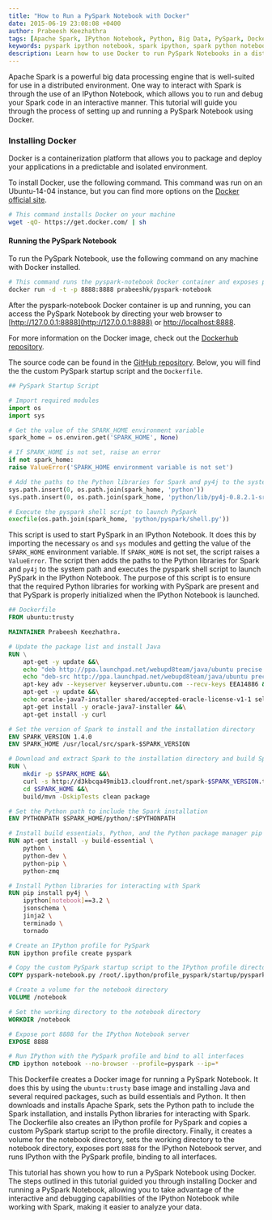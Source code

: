 ```yaml
---
title: "How to Run a PySpark Notebook with Docker"
date: 2015-06-19 23:08:08 +0400
author: Prabeesh Keezhathra
tags: [Apache Spark, IPython Notebook, Python, Big Data, PySpark, Docker]
keywords: pyspark ipython notebook, spark ipython, spark python notebook, spark docker, docker ipython spark notebook, spark ipython notebook docker, docker pyspark, pyspark jupyter, pyspark jupyter notebook, jupyter notebook spark, spark notebook, apache spark notebook, run pyspark notebook docker, pyspark notebook docker tutorial
description: Learn how to use Docker to run PySpark Notebooks in a distributed environment with this tutorial. This tutorial provides step-by-step instructions on installing and setting up Docker for PySpark, allowing you to interactively run and debug your Spark code. Discover how Docker can help you package and deploy your applications in a predictable and isolated environment, making it easier to analyze big data with PySpark.
---
```


Apache Spark is a powerful big data processing engine that is well-suited for use in a distributed environment. One way to interact with Spark is through the use of an IPython Notebook, which allows you to run and debug your Spark code in an interactive manner. This tutorial will guide you through the process of setting up and running a PySpark Notebook using Docker.

### Installing Docker
Docker is a containerization platform that allows you to package and deploy your applications in a predictable and isolated environment.

To install Docker, use the following command. This command was run on an Ubuntu-14-04 instance, but you can find more options on the [Docker official site](https://docs.docker.com/).

```bash
# This command installs Docker on your machine
wget -qO- https://get.docker.com/ | sh
```

#### Running the PySpark Notebook
To run the PySpark Notebook, use the following command on any machine with Docker installed.

```bash
# This command runs the pyspark-notebook Docker container and exposes port 8888 for access to the notebook
docker run -d -t -p 8888:8888 prabeeshk/pyspark-notebook
```

After the pyspark-notebook Docker container is up and running, you can access the PySpark Notebook by directing your web browser to [http://127.0.0.1:8888](http://127.0.0.1:8888) or [http://localhost:8888](http://localhost:8888).

For more information on the Docker image, check out the [Dockerhub repository](https://registry.hub.docker.com/u/prabeeshk).

The source code can be found in the [GitHub repository](https://github.com/prabeesh/pyspark-notebook). Below, you will find the the custom PySpark startup script and the `Dockerfile`.

```Python
## PySpark Startup Script

# Import required modules
import os
import sys

# Get the value of the SPARK_HOME environment variable
spark_home = os.environ.get('SPARK_HOME', None)

# If SPARK_HOME is not set, raise an error
if not spark_home:
raise ValueError('SPARK_HOME environment variable is not set')

# Add the paths to the Python libraries for Spark and py4j to the system path
sys.path.insert(0, os.path.join(spark_home, 'python'))
sys.path.insert(0, os.path.join(spark_home, 'python/lib/py4j-0.8.2.1-src.zip'))

# Execute the pyspark shell script to launch PySpark
execfile(os.path.join(spark_home, 'python/pyspark/shell.py'))
```
This script is used to start PySpark in an IPython Notebook. It does this by importing the necessary `os` and `sys` modules and getting the value of the `SPARK_HOME` environment variable. If `SPARK_HOME` is not set, the script raises a `ValueError`. The script then adds the paths to the Python libraries for Spark and `py4j` to the system path and executes the pyspark shell script to launch PySpark in the IPython Notebook. The purpose of this script is to ensure that the required Python libraries for working with PySpark are present and that PySpark is properly initialized when the IPython Notebook is launched.

```Dockerfile
## Dockerfile
FROM ubuntu:trusty

MAINTAINER Prabeesh Keezhathra.

# Update the package list and install Java
RUN \
    apt-get -y update &&\
    echo "deb http://ppa.launchpad.net/webupd8team/java/ubuntu precise main" > /etc/apt/sources.list.d/webupd8team-java.list &&\
    echo "deb-src http://ppa.launchpad.net/webupd8team/java/ubuntu precise main" >> /etc/apt/sources.list.d/webupd8team-java.list &&\
    apt-key adv --keyserver keyserver.ubuntu.com --recv-keys EEA14886 &&\
    apt-get -y update &&\
    echo oracle-java7-installer shared/accepted-oracle-license-v1-1 select true | /usr/bin/debconf-set-selections &&\
    apt-get install -y oracle-java7-installer &&\
    apt-get install -y curl

# Set the version of Spark to install and the installation directory
ENV SPARK_VERSION 1.4.0
ENV SPARK_HOME /usr/local/src/spark-$SPARK_VERSION

# Download and extract Spark to the installation directory and build Spark
RUN \
    mkdir -p $SPARK_HOME &&\
    curl -s http://d3kbcqa49mib13.cloudfront.net/spark-$SPARK_VERSION.tgz | tar -xz -C $SPARK_HOME --strip-components=1 &&\
    cd $SPARK_HOME &&\
    build/mvn -DskipTests clean package

# Set the Python path to include the Spark installation
ENV PYTHONPATH $SPARK_HOME/python/:$PYTHONPATH

# Install build essentials, Python, and the Python package manager pip
RUN apt-get install -y build-essential \
    python \
    python-dev \
    python-pip \
    python-zmq

# Install Python libraries for interacting with Spark
RUN pip install py4j \
    ipython[notebook]==3.2 \
    jsonschema \
    jinja2 \
    terminado \
    tornado

# Create an IPython profile for PySpark
RUN ipython profile create pyspark

# Copy the custom PySpark startup script to the IPython profile directory
COPY pyspark-notebook.py /root/.ipython/profile_pyspark/startup/pyspark-notebook.py

# Create a volume for the notebook directory
VOLUME /notebook

# Set the working directory to the notebook directory
WORKDIR /notebook

# Expose port 8888 for the IPython Notebook server
EXPOSE 8888

# Run IPython with the PySpark profile and bind to all interfaces
CMD ipython notebook --no-browser --profile=pyspark --ip=*
```
This Dockerfile creates a Docker image for running a PySpark Notebook. It does this by using the `ubuntu:trusty` base image and installing Java and several required packages, such as build essentials and Python. It then downloads and installs Apache Spark, sets the Python path to include the Spark installation, and installs Python libraries for interacting with Spark. The Dockerfile also creates an IPython profile for PySpark and copies a custom PySpark startup script to the profile directory. Finally, it creates a volume for the notebook directory, sets the working directory to the notebook directory, exposes port `8888` for the IPython Notebook server, and runs IPython with the PySpark profile, binding to all interfaces.

This tutorial has shown you how to run a PySpark Notebook using Docker. The steps outlined in this tutorial guided you through installing Docker and running a PySpark Notebook, allowing you to take advantage of the interactive and debugging capabilities of the IPython Notebook while working with Spark, making it easier to analyze your data.
